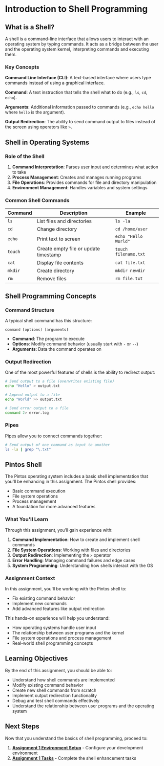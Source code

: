 # Introduction to Shell Programming

## What is a Shell?

A shell is a command-line interface that allows users to interact with an operating system by typing commands. It acts as a bridge between the user and the operating system kernel, interpreting commands and executing them.

### Key Concepts

**Command Line Interface (CLI)**: A text-based interface where users type commands instead of using a graphical interface.

**Command**: A text instruction that tells the shell what to do (e.g., `ls`, `cd`, `echo`).

**Arguments**: Additional information passed to commands (e.g., `echo hello` where `hello` is the argument).

**Output Redirection**: The ability to send command output to files instead of the screen using operators like `>`.

## Shell in Operating Systems

### Role of the Shell

1. **Command Interpretation**: Parses user input and determines what action to take
2. **Process Management**: Creates and manages running programs
3. **File Operations**: Provides commands for file and directory manipulation
4. **Environment Management**: Handles variables and system settings

### Common Shell Commands

| Command | Description | Example |
|---------|-------------|---------|
| `ls` | List files and directories | `ls -la` |
| `cd` | Change directory | `cd /home/user` |
| `echo` | Print text to screen | `echo "Hello World"` |
| `touch` | Create empty file or update timestamp | `touch filename.txt` |
| `cat` | Display file contents | `cat file.txt` |
| `mkdir` | Create directory | `mkdir newdir` |
| `rm` | Remove files | `rm file.txt` |

## Shell Programming Concepts

### Command Structure

A typical shell command has this structure:
```
command [options] [arguments]
```

- **Command**: The program to execute
- **Options**: Modify command behavior (usually start with `-` or `--`)
- **Arguments**: Data the command operates on

### Output Redirection

One of the most powerful features of shells is the ability to redirect output:

```bash
# Send output to a file (overwrites existing file)
echo "Hello" > output.txt

# Append output to a file
echo "World" >> output.txt

# Send error output to a file
command 2> error.log
```

### Pipes

Pipes allow you to connect commands together:

```bash
# Send output of one command as input to another
ls -la | grep "\.txt"
```

## Pintos Shell

The Pintos operating system includes a basic shell implementation that you'll be enhancing in this assignment. The Pintos shell provides:

- Basic command execution
- File system operations
- Process management
- A foundation for more advanced features

### What You'll Learn

Through this assignment, you'll gain experience with:

1. **Command Implementation**: How to create and implement shell commands
2. **File System Operations**: Working with files and directories
3. **Output Redirection**: Implementing the `>` operator
4. **Error Handling**: Managing command failures and edge cases
5. **System Programming**: Understanding how shells interact with the OS

### Assignment Context

In this assignment, you'll be working with the Pintos shell to:

- Fix existing command behavior
- Implement new commands
- Add advanced features like output redirection

This hands-on experience will help you understand:
- How operating systems handle user input
- The relationship between user programs and the kernel
- File system operations and process management
- Real-world shell programming concepts

## Learning Objectives

By the end of this assignment, you should be able to:

- Understand how shell commands are implemented
- Modify existing command behavior
- Create new shell commands from scratch
- Implement output redirection functionality
- Debug and test shell commands effectively
- Understand the relationship between user programs and the operating system

## Next Steps

Now that you understand the basics of shell programming, proceed to:

1. **[Assignment 1 Environment Setup](./assignment_1_environment_setup.md)** - Configure your development environment
2. **[Assignment 1 Tasks](./assignment_1_tasks.md)** - Complete the shell enhancement tasks 